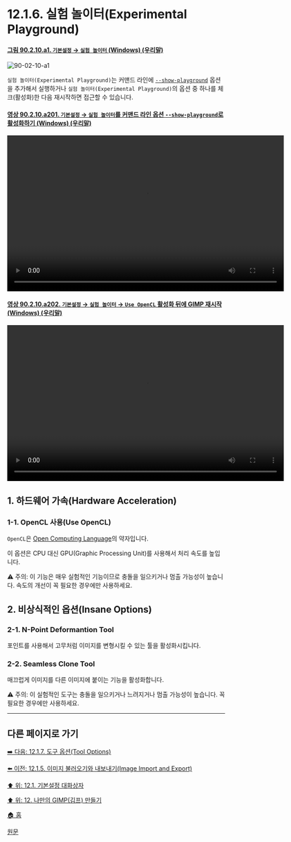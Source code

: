 # 12.1.6. 실험 놀이터(Experimental Playground)

<a id="90-02-10-a1"></a>

#### [그림 90.2.10.a1. `기본설정` → `실험 놀이터` (Windows) (우리말)](./90-02-10-playground.md#90-02-10-a1)
![90-02-10-a1](https://github.com/wonder13662/gimp/assets/15767104/34e54e1c-1420-4fc2-a64e-2065a0bbe015)

`실험 놀이터(Experimental Playground)`는 커맨드 라인에 [`--show-playground`](./02-01-03-command_line_arguments.md#02-01-03-s27) 옵션을 추가해서 실행하거나 `실험 놀이터(Experimental Playground)`의 옵션 중 하나를 체크(활성화)한 다음 재시작하면 접근할 수 있습니다.

<a id="90-02-10-a201"></a>

#### [영상 90.2.10.a201. `기본설정` → `실험 놀이터`를 커맨드 라인 옵션 `--show-playground`로 활성화하기 (Windows) (우리말)](./90-02-10-playground.md#90-02-10-a201)
<video controls="controls" width="640" height="360" src="https://github.com/wonder13662/gimp/assets/15767104/78a06a05-e499-4d0f-8efe-497f37d1b6c1"></video>

<a id="90-02-10-a202"></a>

#### [영상 90.2.10.a202. `기본설정` → `실험 놀이터` → `Use OpenCL` 활성화 뒤에 GIMP 재시작 (Windows) (우리말)](./90-02-10-playground.md#90-02-10-a202)
<video controls="controls" width="640" height="360" src="https://github.com/wonder13662/gimp/assets/15767104/89c883cb-2cce-4de7-8457-869c3ad92318"></video>

## 1. 하드웨어 가속(Hardware Acceleration)

### 1-1. OpenCL 사용(Use OpenCL)
`OpenCL`은 [Open Computing Language](https://en.wikipedia.org/wiki/OpenCL)의 약자입니다.

이 옵션은 CPU 대신 GPU(Graphic Processing Unit)를 사용해서 처리 속도를 높입니다.

⚠️ 주의: 이 기능은 매우 실험적인 기능이므로 충돌을 일으키거나 멈출 가능성이 높습니다. 속도의 개선이 꼭 필요한 경우에만 사용하세요.

## 2. 비상식적인 옵션(Insane Options)

### 2-1. N-Point Deformantion Tool
포인트를 사용해서 고무처럼 이미지를 변형시킬 수 있는 툴을 활성화시킵니다.

### 2-2. Seamless Clone Tool
매끄럽게 이미지를 다른 이미지에 붙이는 기능을 활성화합니다.

⚠️ 주의: 이 실험적인 도구는 충돌을 일으키거나 느려지거나 멈출 가능성이 높습니다. 꼭 필요한 경우에만 사용하세요.

***

## 다른 페이지로 가기

[➡️ 다음: 12.1.7. 도구 옵션(Tool Options)](./12-01-07-00-tool-options.md)

[⬅️ 이전: 12.1.5. 이미지 불러오기와 내보내기(Image Import and Export)](./12-01-05-image-import-and-export.md)

[⬆️ 위: 12.1. 기본설정 대화상자](./12-01-00-preference-dialog.md)

[⬆️ 위: 12. 나만의 GIMP(김프) 만들기](./12-00-enrich-my-gimp.md)

[🏠 홈](./00-home.md)

[원문](https://docs.gimp.org/2.10/ko/gimp-pimping.html#gimp-prefs-playground)
